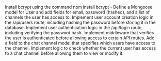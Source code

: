 Install bcrypt using the command npm install bcrypt -
Define a Mongoose model for User and add fields for email, password (hashed), and a list of channels the user has access to.
Implement user account creation logic in the /api/users route, including hashing the password before storing it in the database.
Implement user authentication logic in the /api/login route, including verifying the password hash.
Implement middleware that verifies the user is authenticated before allowing access to certain API routes.
Add a field to the chat channel model that specifies which users have access to the channel.
Implement logic to check whether the current user has access to a chat channel before allowing them to view or modify it.